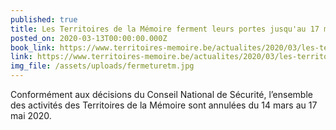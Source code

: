 ```yaml
---
published: true
title: Les Territoires de la Mémoire ferment leurs portes jusqu'au 17 mai !
posted_on: 2020-03-13T00:00:00.000Z
book_link: https://www.territoires-memoire.be/actualites/2020/03/les-territoires-de-la-memoire-ferment-leurs-portes-jusquau-3-avril/
link: https://www.territoires-memoire.be/actualites/2020/03/les-territoires-de-la-memoire-ferment-leurs-portes-jusquau-3-avril/
img_file: /assets/uploads/fermeturetm.jpg
---
```

Conformément aux décisions du Conseil National de Sécurité, l’ensemble des activités des Territoires de la Mémoire sont annulées du 14 mars au 17 mai 2020.